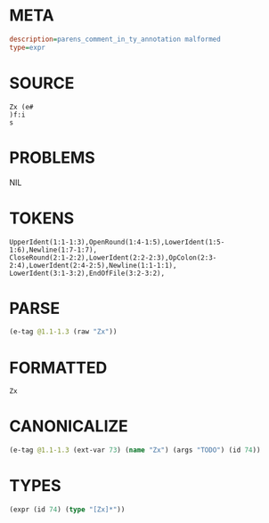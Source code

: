 # META
~~~ini
description=parens_comment_in_ty_annotation malformed
type=expr
~~~
# SOURCE
~~~roc
Zx (e#
)f:i
s
~~~
# PROBLEMS
NIL
# TOKENS
~~~zig
UpperIdent(1:1-1:3),OpenRound(1:4-1:5),LowerIdent(1:5-1:6),Newline(1:7-1:7),
CloseRound(2:1-2:2),LowerIdent(2:2-2:3),OpColon(2:3-2:4),LowerIdent(2:4-2:5),Newline(1:1-1:1),
LowerIdent(3:1-3:2),EndOfFile(3:2-3:2),
~~~
# PARSE
~~~clojure
(e-tag @1.1-1.3 (raw "Zx"))
~~~
# FORMATTED
~~~roc
Zx
~~~
# CANONICALIZE
~~~clojure
(e-tag @1.1-1.3 (ext-var 73) (name "Zx") (args "TODO") (id 74))
~~~
# TYPES
~~~clojure
(expr (id 74) (type "[Zx]*"))
~~~
